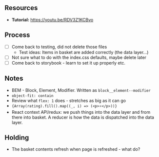 ## Resources

- **Tutorial:** https://youtu.be/RDV3Z1KCBvo

## Process

- [ ] Come back to testing, did not delete those files
  - Test ideas: Items in basket are added correctly (the data layer...)
- [ ] Not sure what to do with the index.css defaults, maybe delete later
- [ ] Come back to storybook - learn to set it up properly etc.

## Notes

- BEM - Block, Element, Modifier. Written as `block__element--modifier`
- `object-fit: contain`
- Review what `flex: 1` does - stretches as big as it can go
- `{Array(rating).fill().map((_, i) => (<p>⭐</p>))}`
- React context API/redux: we push things into the data layer and from there into basket. A reducer is how the data is dispatched into the data layer.

## Holding

- The basket contents refresh when page is refreshed - what do?
